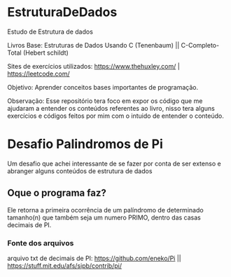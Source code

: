 # EstruturaDeDados

Estudo de Estrutura de dados 

Livros Base: Estruturas de Dados Usando C (Tenenbaum)  ||  C-Completo-Total (Hebert schildt)

Sites de exercícios utilizados: https://www.thehuxley.com/   |    https://leetcode.com/

Objetivo: Aprender conceitos bases importantes de programação.

Observação: Esse repositório tera foco em expor os código que me ajudaram a entender os conteúdos referentes ao livro, nisso tera alguns exercícios e códigos feitos por mim com o intuido de entender o conteúdo.

# Desafio Palindromos de Pi

Um desafio que achei interessante de se fazer por conta de ser extenso e abranger alguns conteúdos de estrutura de dados 

## Oque o programa faz? 

  Ele retorna a primeira ocorrência de um palíndromo de determinado tamanho(n) que também seja um numero PRIMO, dentro das casas decimais de PI.

### Fonte dos arquivos
  arquivo txt de decimais de PI: https://github.com/eneko/Pi  || https://stuff.mit.edu/afs/sipb/contrib/pi/
